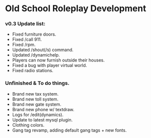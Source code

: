 # Old School Roleplay Development
### v0.3 Update list:
* Fixed furniture doors.
* Fixed /call 911.
* Fixed /rpm.
* Updated /shout(/s) command.
* Updated /dynamichelp.
* Players can now furnish outside their houses.
* Fixed a bug with player virtual world.
* Fixed radio stations.

### Unfinished & To do things.
* Brand new tax system.
* Brand new toll system.
* Brand new gate system.
* Brand new phone w/ textdraw.
* Logs for /edit(dynamics).
* Update to latest mysql plugin.
* Clothing colors.
* Gang tag revamp, adding default gang tags + new fonts.
